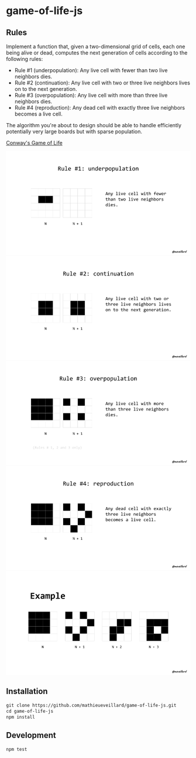# game-of-life-js

## Rules

Implement a function that, given a two-dimensional grid of cells, each one being alive or dead, computes the next generation of cells according to the following rules:

- Rule #1 (underpopulation): Any live cell with fewer than two live neighbors dies.
- Rule #2 (continuation): Any live cell with two or three live neighbors lives on to the next generation.
- Rule #3 (overpopulation): Any live cell with more than three live neighbors dies.
- Rule #4 (reproduction): Any dead cell with exactly three live neighbors becomes a live cell.

The algorithm you're about to design should be able to handle efficiently potentially very large boards but with sparse population.

[Conway's Game of Life](https://en.wikipedia.org/wiki/Conway%27s_Game_of_Life)

![Rule #1](/assets/Rule1.png)
![Rule #2](/assets/Rule2.png)
![Rule #3](/assets/Rule3.png)
![Rule #4](/assets/Rule4.png)
![Example](/assets/Example.png)

## Installation

```
git clone https://github.com/mathieueveillard/game-of-life-js.git
cd game-of-life-js
npm install
```

## Development

```
npm test
```

